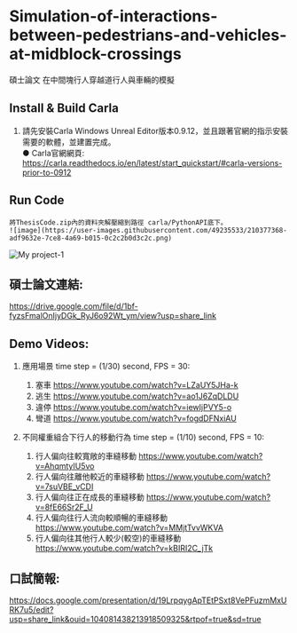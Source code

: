 # Simulation-of-interactions-between-pedestrians-and-vehicles-at-midblock-crossings

碩士論文 在中間塊行人穿越道行人與車輛的模擬<br>

## Install & Build Carla
1. 請先安裝Carla Windows Unreal Editor版本0.9.12，並且跟著官網的指示安裝需要的軟體，並建置完成。<br>
    ●	Carla官網網頁:	https://carla.readthedocs.io/en/latest/start_quickstart/#carla-versions-prior-to-0912
    
## Run Code  
    將ThesisCode.zip內的資料夾解壓縮到路徑 carla/PythonAPI底下。
    ![image](https://user-images.githubusercontent.com/49235533/210377368-adf9632e-7ce8-4a69-b015-0c2c2b0d3c2c.png)




![My project-1](https://user-images.githubusercontent.com/49235533/203002209-08449cb9-a7e7-4624-af6e-e7585d5ddd6e.png)




## 碩士論文連結:
https://drive.google.com/file/d/1bf-fyzsFmalOnIjyDGk_RyJ6o92Wt_ym/view?usp=share_link

## Demo Videos:
1. 應用場景 time step = (1/30) second, FPS = 30:
    1. 塞車 https://www.youtube.com/watch?v=LZaUY5JHa-k
    2. 逃生 https://www.youtube.com/watch?v=ao1J6ZqDLDU
    3. 違停 https://www.youtube.com/watch?v=iewIjPVY5-o
    4. 彎道 https://www.youtube.com/watch?v=fogdDFNxiAU
    
2. 不同權重組合下行人的移動行為 time step = (1/10) second, FPS = 10:
    1. 行人偏向往較寬敞的車縫移動 https://www.youtube.com/watch?v=AhqmtyIU5vo
    2. 行人偏向往離他較近的車縫移動 https://www.youtube.com/watch?v=7suVBE_vCDI
    3. 行人偏向往正在成長的車縫移動 https://www.youtube.com/watch?v=8fE66Sr2F_U
    4. 行人偏向往行人流向較順暢的車縫移動 https://www.youtube.com/watch?v=MMjtTvvWKVA
    5. 行人偏向往其他行人較少(較空)的車縫移動 https://www.youtube.com/watch?v=kBIRI2C_jTk
    
## 口試簡報:
https://docs.google.com/presentation/d/19LrpqygApTEtPSxt8VePFuzmMxURK7u5/edit?usp=share_link&ouid=104081438213918509325&rtpof=true&sd=true

